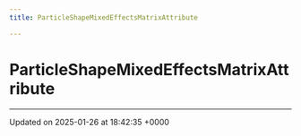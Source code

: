 ```yaml
---
title: ParticleShapeMixedEffectsMatrixAttribute

---
```


# ParticleShapeMixedEffectsMatrixAttribute





-------------------------------

Updated on 2025-01-26 at 18:42:35 +0000